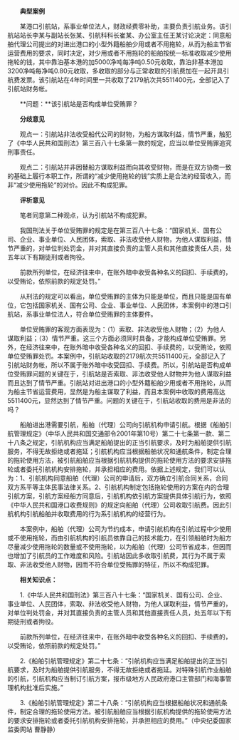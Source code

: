 　　**典型案例**

　　某港口引航站，系事业单位法人，财政经费零补助，主要负责引航业务。该引航站站长李某与副站长张某、引航科科长崔某、办公室主任王某讨论决定：同意船舶代理公司提出的对进出港口的小型外籍船舶少用或者不用拖轮，从而为船主节省运营费用的要求，同时决定，对少用或者不用拖轮的船舶按统一标准收取减少使用拖轮的钱，其中靠泊基本港的加5000净吨每净吨0.50元收取，靠泊非基本港加3200净吨每净吨0.80元收取，多收取的部分与正常收取的引航费加在一起开具引航费发票。该引航站在4年时间里一共收取了2179航次共5511400元，全部记入了引航站财务帐。

　　**问题：**该引航站是否构成单位受贿罪？

　　**分歧意见**

　　观点一：引航站非法收受船代公司的财物，为船方谋取利益，情节严重，触犯了《中华人民共和国刑法》第三百八十七条第一款的规定，应当以单位受贿罪追究刑事责任。

　　观点二：引航站并非因替船方谋取利益而向其收受财物，而是在双方协商一致的基础上履行本职工作，所谓的“减少使用拖轮的钱”实质上是合法的经营收入，而非“减少使用拖轮”的对价。因此不构成犯罪。

　　**评析意见**

　　笔者同意第二种观点，认为引航站不构成犯罪。

　　我国刑法关于单位受贿罪的规定是在第三百八十七条：“国家机关、国有公司、企业、事业单位、人民团体，索取、非法收受他人财物，为他人谋取利益，情节严重的，对单位判处罚金，并对其直接负责的主管人员和其他直接责任人员，处五年以下有期徒刑或者拘役。

　　前款所列单位，在经济往来中，在账外暗中收受各种名义的回扣、手续费的，以受贿论，依照前款的规定处罚。”

　　从刑法的规定可以看出，单位受贿罪的主体为只能是单位，而且只能是国有单位，它包括国家机关、国有公司、企业、事业单位、人民团体，本案例中的港口引航站，系事业单位法人，符合单位受贿罪的主体要件。

　　单位受贿罪的客观方面表现为：（1）索取、非法收受他人财物；（2）为他人谋取利益；（3）情节严重。这三个方面必须同时具备，才能构成单位受贿罪。另外，在经济往来中，在账外暗中收受各种名义的回扣、手续费的，以受贿论，依照单位受贿罪处罚。本案例中，引航站收取的2179航次共5511400元，全部记入了引航站财务帐，所以不属于账外暗中收受回扣、手续费。所以，引航站是否构成单位受贿罪问题的关键在于，引航站是否索取、非法收受他人财物并为他人谋取利益而且达到了情节严重。引航站对进出港口的小型外籍船舶少用或者不用拖轮，从而为船主节省运营费用，显然是为船主谋取了利益，而且本案例中收取的费用高达5511400元，显然达到了情节严重。问题的关键在于，引航站收取的费用是非法的吗？

　　船舶进出港需要引航，船舶（代理）公司向引航机构申请引航。根据《船舶引航管理规定》（中华人民共和国交通部令2001年第10号）第二十七条第一款、第二十八条之规定，引航机构应当满足船舶提出的正当引航要求，及时为船舶提供引航服务，不得无故拒绝或者拖延；引航机构应当根据船舶状况和通航条件，制定合理的拖轮使用方法，被引航船舶应当根据引航机构提供的拖轮使用方法的要求安排拖轮或者委托引航机构安排拖轮，并承担相应的费用。依据上述规定，我们可以认为：1、引航机构同意船舶（代理）公司的申请后，双方确立引航合同关系，合同双方系平等主体民事法律关系。2、引航机构制定包括拖轮使用的方案在内的合理引航方案，引航方案经船方同意后，引航机构依引航方案提供具体引航行为，依照《中华人民共和国港口收费规则》的规定向船舶（代理）公司收取引航费。因此引航机构引航船舶并收取费用的行为系引航机构的经营行为。

　　本案例中，船舶（代理）公司为节约成本，申请引航机构在引航过程中少使用或不使用拖轮，而由引航机构的引航员依靠自己的技术能力，在引领船舶时为船方尽量减少使用拖轮的数量或不使用拖轮，以为船舶（代理）公司节省成本，但因而也增加了引航员的工作难度和风险。引航站因此多收取引航费，其行为不属于索取、非法收受他人财物，因而不符合单位受贿罪的特征，所以不构成犯罪。

　　**相关知识点：**

　　1.《中华人民共和国刑法》第三百八十七条：“国家机关、国有公司、企业、事业单位、人民团体，索取、非法收受他人财物，为他人谋取利益，情节严重的，对单位判处罚金，并对其直接负责的主管人员和其他直接责任人员，处五年以下有期徒刑或者拘役。

　　前款所列单位，在经济往来中，在账外暗中收受各种名义的回扣、手续费的，以受贿论，依照前款的规定处罚。”

　　2.《船舶引航管理规定》第二十七条：“引航机构应当满足船舶提出的正当引航要求，及时为船舶提供引航服务，不得无故拒绝或者拖延。对特殊引航作业船舶的引航，引航机构应当制订引航方案，报市级地方人民政府港口主管部门和海事管理机构批准后实施。”

　　3.《船舶引航管理规定》第二十八条：“引航机构应当根据船舶状况和通航条件，制定合理的拖轮使用方法。被引航船舶应当根据引航机构提供的拖轮使用方法的要求安排拖轮或者委托引航机构安排拖轮，并承担相应的费用。”（中央纪委国家监委网站 曹静静）